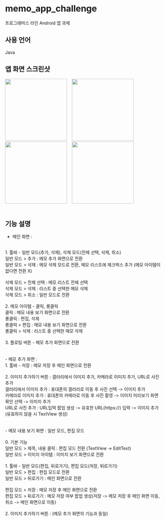 # memo_app_challenge
프로그래머스 라인 Android 앱 과제

## 사용 언어
Java

## 앱 화면 스크린샷
<div>
<img width="200" src="https://user-images.githubusercontent.com/36183001/75092799-ca09ab80-55be-11ea-8c6a-be8ea0007b00.jpg">
  &nbsp;&nbsp;
<img width="200" src="https://user-images.githubusercontent.com/36183001/75092798-c9711500-55be-11ea-84ea-b8446aaa65d4.jpg">
  &nbsp;&nbsp;
<img width="200" src="https://user-images.githubusercontent.com/36183001/75092795-c83fe800-55be-11ea-9e34-3d37130e239d.jpg">
  &nbsp;&nbsp;
<img width="200" src="https://user-images.githubusercontent.com/36183001/75092783-b78f7200-55be-11ea-8e18-88228d13e896.jpg">
  &nbsp;&nbsp;
</div>
<br>

## 기능 설명
- 메인 화면 : <br>
<br>
1. 툴바 - 일반 모드(추가, 삭제), 삭제 모드(전체 선택, 삭제, 취소)<br>
일반 모드 > 추가 : 메모 추가 화면으로 전환<br>
일반 모드 > 삭제 : 메모 삭제 모드로 전환, 메모 리스트에 체크박스 추가 (메모 아이템이 없다면 전환 X)<br>
<br>
삭제 모드 > 전체 선택 : 메모 리스트 전체 선택<br>
삭제 모드 > 삭제 : 리스트 중 선택한 메모 삭제<br>
삭제 모드 > 취소 : 일반 모드로 전환<br>
<br>
2. 메모 아이템 - 클릭, 롱클릭<br>
클릭 : 메모 내용 보기 화면으로 전환<br>
롱클릭 : 편집, 삭제<br>
롱클릭 > 편집 : 메모 내용 보기 화면으로 전환<br>
롱클릭 > 삭제 : 리스트 중 선택한 메모 삭제<br>
<br>
3. 플로팅 버튼 - 메모 추가 화면으로 전환<br>
<br>
<br>
- 메모 추가 화면 : <br>
1. 툴바 - 저장 : 메모 저장 후 메인 화면으로 전환<br>
<br>
2. 이미지 추가하기 버튼 : 갤러리에서 이미지 추가, 카메라로 이미지 추가, URL로 사진 추가<br>
갤러리에서 이미지 추가 : 휴대폰의 갤러리로 이동 후 사진 선택 -> 이미지 추가<br>
카메라로 이미지 추가 : 휴대폰의 카메라로 이동 후 사진 촬영 -> 이미지 미리보기 화면 확인 선택 -> 이미지 추가<br>
URL로 사진 추가 : URL입력 팝업 생성 -> 유효한 URL(https://) 입력 -> 이미지 추가 (유효하지 않을 시 TextView 생성)<br>
<br>
<br>
- 메모 내용 보기 화면 : 일반 모드, 편집 모드<br>
<br>
0. 기본 기능<br>
일반 모드 > 제목, 내용 클릭 : 편집 모드 전환 (TextView -> EditText)<br>
일반 모드 > 이미지 아이템 : 이미지 보기 화면으로 전환<br>
<br>
1. 툴바 - 일반 모드(편집, 뒤로가기), 편집 모드(저장, 뒤로가기)<br>
일반 모드 > 편집 : 편집 모드로 전환<br>
일반 모드 > 뒤로가기 : 메인 화면으로 전환<br>
<br>
편집 모드 > 저장 : 메모 저장 후 메인 화면으로 전환<br>
편집 모드 > 뒤로가기 : 메모 저장 여부 팝업 생성(저장 -> 메모 저장 후 메인 화면 이동, 취소 -> 메인 화면으로 이동)<br>
<br>
2. 이미지 추가하기 버튼 : (메모 추가 화면의 기능과 동일)<br>
<br>
